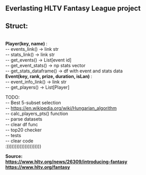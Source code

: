 Everlasting HLTV Fantasy League project
--------------------------------------------
<h2> Struct: </h1> <br />
<b> Player(key, name) </b>: <br />
-- events_link() -> link str <br />
-- stats_link() -> link str <br />
-- get_events() -> List[event id] <br />
-- get_event_stats() -> np stats vector <br />
-- get_stats_dataframe() -> df with event and stats data <br />
<b> Event(key, rank, prize, duration, isLan) </b>: <br />
-- event_info_link() -> link str <br />
-- get_players() -> List[Player] <br />


TODO: <br />
-- Best 5-subset selection <br />
-- https://en.wikipedia.org/wiki/Hungarian_algorithm <br />
-- calc_players_pts() function <br />
-- parse datasets <br />
-- clear df func <br />
-- top20 checker <br />
-- tests <br />
-- clear code <br />
:))))))))))))))))))))) <br />

<b> Source: <br />
https://www.hltv.org/news/26309/introducing-fantasy <br />
https://www.hltv.org/fantasy
